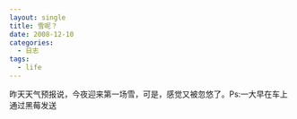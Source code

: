 ```yaml
---
layout: single
title: 雪呢？
date: 2008-12-10
categories:
  - 日志
tags:
  - life
---
```


昨天天气预报说，今夜迎来第一场雪，可是，感觉又被忽悠了。Ps&#58;一大早在车上通过黑莓发送
